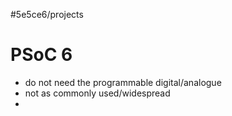 #5e5ce6/projects 

# PSoC 6

- do not need the programmable digital/analogue
- not as commonly used/widespread
- 
